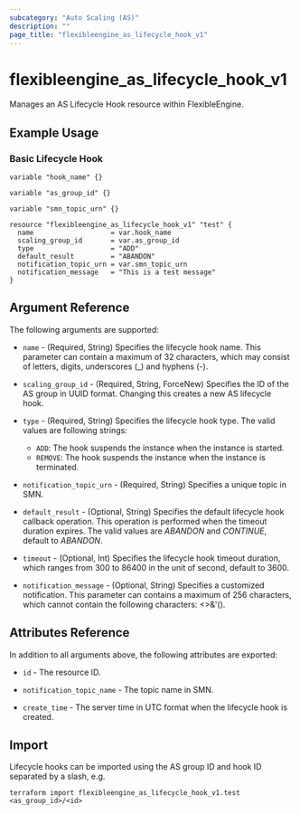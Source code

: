 ```yaml
---
subcategory: "Auto Scaling (AS)"
description: ""
page_title: "flexibleengine_as_lifecycle_hook_v1"
---
```


# flexibleengine_as_lifecycle_hook_v1

Manages an AS Lifecycle Hook resource within FlexibleEngine.

## Example Usage

### Basic Lifecycle Hook

```hcl
variable "hook_name" {}

variable "as_group_id" {}

variable "smn_topic_urn" {}

resource "flexibleengine_as_lifecycle_hook_v1" "test" {
  name                   = var.hook_name
  scaling_group_id       = var.as_group_id
  type                   = "ADD"  
  default_result         = "ABANDON"
  notification_topic_urn = var.smn_topic_urn
  notification_message   = "This is a test message"
}
```

## Argument Reference

The following arguments are supported:

* `name` - (Required, String) Specifies the lifecycle hook name.
  This parameter can contain a maximum of 32 characters, which may consist of letters, digits,
  underscores (_) and hyphens (-).

* `scaling_group_id` - (Required, String, ForceNew) Specifies the ID of the AS group in UUID format.
  Changing this creates a new AS lifecycle hook.

* `type` - (Required, String) Specifies the lifecycle hook type.
  The valid values are following strings:
  + `ADD`: The hook suspends the instance when the instance is started.
  + `REMOVE`: The hook suspends the instance when the instance is terminated.

* `notification_topic_urn` - (Required, String) Specifies a unique topic in SMN.

* `default_result` - (Optional, String) Specifies the default lifecycle hook callback operation.
  This operation is performed when the timeout duration expires.
  The valid values are *ABANDON* and *CONTINUE*, default to *ABANDON*.

* `timeout` - (Optional, Int) Specifies the lifecycle hook timeout duration, which ranges from 300 to 86400 in the
  unit of second, default to 3600.

* `notification_message` - (Optional, String) Specifies a customized notification.
  This parameter can contains a maximum of 256 characters, which cannot contain the following characters: <>&'().

## Attributes Reference

In addition to all arguments above, the following attributes are exported:

* `id` - The resource ID.

* `notification_topic_name` - The topic name in SMN.

* `create_time` - The server time in UTC format when the lifecycle hook is created.

## Import

Lifecycle hooks can be imported using the AS group ID and hook ID separated by a slash, e.g.

```shell
terraform import flexibleengine_as_lifecycle_hook_v1.test <as_group_id>/<id>
```
